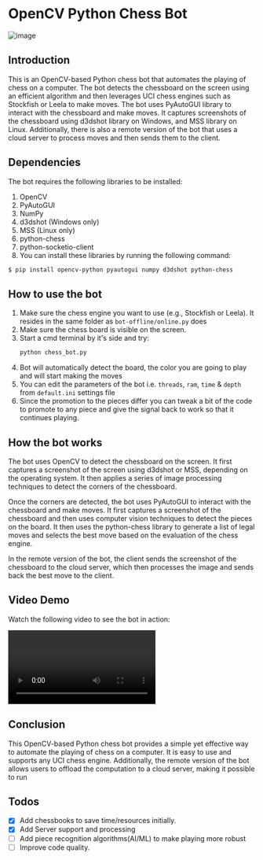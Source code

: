 # OpenCV Python Chess Bot
![image](https://user-images.githubusercontent.com/78639550/225333635-a7de1d32-594b-428e-b7a8-884ceec23bbb.png)

>

## Introduction
This is an OpenCV-based Python chess bot that automates the playing of chess on a computer. The bot detects the chessboard on the screen using an efficient algorithm and then leverages UCI chess engines such as Stockfish or Leela to make moves. The bot uses PyAutoGUI library to interact with the chessboard and make moves. It captures screenshots of the chessboard using d3dshot library on Windows, and MSS library on Linux. Additionally, there is also a remote version of the bot that uses a cloud server to process moves and then sends them to the client.

## Dependencies
The bot requires the following libraries to be installed:

1. OpenCV
2. PyAutoGUI
3. NumPy
4. d3dshot (Windows only)
5. MSS (Linux only)
6. python-chess
7. python-socketio-client
8. You can install these libraries by running the following command:
```bash
$ pip install opencv-python pyautogui numpy d3dshot python-chess
```
## How to use the bot
1. Make sure the chess engine you want to use (e.g., Stockfish or Leela). It resides in the same folder as `bot-offline/online.py` does
2. Make sure the chess board is visible on the screen.
3. Start a cmd terminal by it's side and try:
    ```cmd
    python chess_bot.py
    ```
4. Bot will automatically detect the board, the color you are going to play and will start making the moves
5. You can edit the parameters of the bot i.e. `threads`, `ram`, `time` & `depth` from `default.ini` settings file
6. Since the promotion to the pieces differ you can tweak a bit of the code to promote to any piece and give the signal back to work so that it continues playing.

## How the bot works
The bot uses OpenCV to detect the chessboard on the screen. It first captures a screenshot of the screen using d3dshot or MSS, depending on the operating system. It then applies a series of image processing techniques to detect the corners of the chessboard.

Once the corners are detected, the bot uses PyAutoGUI to interact with the chessboard and make moves. It first captures a screenshot of the chessboard and then uses computer vision techniques to detect the pieces on the board. It then uses the python-chess library to generate a list of legal moves and selects the best move based on the evaluation of the chess engine.

In the remote version of the bot, the client sends the screenshot of the chessboard to the cloud server, which then processes the image and sends back the best move to the client.
## Video Demo
Watch the following video to see the bot in action:

![OpenCV Chess Bot Video](https://user-images.githubusercontent.com/78639550/225330750-d877a4cf-8dda-4dcf-9b6c-3c035333fe6a.mp4)

## Conclusion
This OpenCV-based Python chess bot provides a simple yet effective way to automate the playing of chess on a computer. It is easy to use and supports any UCI chess engine. Additionally, the remote version of the bot allows users to offload the computation to a cloud server, making it possible to run

## Todos
- [x] Add chessbooks to save time/resources initially.
- [X] Add Server support and processing
- [ ] Add piece recognition algorithms(AI/ML) to make playing more robust
- [ ] Improve code quality.